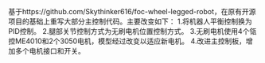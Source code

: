 基于https://github.com/Skythinker616/foc-wheel-legged-robot，在原有开源项目的基础上重写大部分主控制代码。主要改变如下：
1.将机器人平衡控制换为PID控制。
2.腿部关节控制方式为无刷电机位置控制方式。
3.无刷电机使用4个瓴控ME4010和2个3050电机，模型经过改变以适应新电机。
4.改进主控制板，增加多个电机接口和开关。
